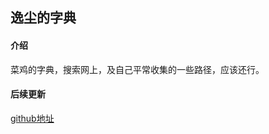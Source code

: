 逸尘的字典
---

[原创]: 逸尘

#### 介绍

菜鸡的字典，搜索网上，及自己平常收集的一些路径，应该还行。

#### 后续更新

[github地址](http://github.com/yichensec)

